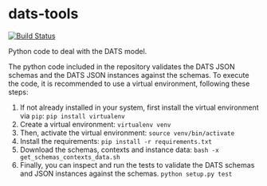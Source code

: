 # dats-tools

[![Build Status](https://travis-ci.org/datatagsuite/dats-tools.svg?branch=master)](https://travis-ci.org/datatagsuite/dats-tools)

Python code to deal with the DATS model.

The python code included in the repository validates the DATS JSON schemas and the DATS JSON instances against the schemas.
To execute the code, it is recommended to use a virtual environment, following these steps:

1. If not already installed in your system, first install the virtual environment via `pip`:
   `pip install virtualenv`
1. Create a virtual environment:
   `virtualenv venv`
1. Then, activate the virtual environment:
  `source venv/bin/activate`
1. Install the requirements:
  `pip install -r requirements.txt`
1. Download the schemas, contexts and instance data:
   `bash -x get_schemas_contexts_data.sh`
1. Finally, you can inspect and run the tests to validate the DATS schemas and JSON instances against the schemas.
   `python setup.py test`

